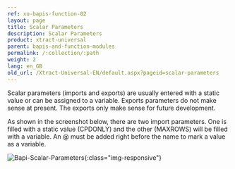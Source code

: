 ```yaml
---
ref: xu-bapis-function-02
layout: page
title: Scalar Parameters
description: Scalar Parameters
product: xtract-universal
parent: bapis-and-function-modules
permalink: /:collection/:path
weight: 2
lang: en_GB
old_url: /Xtract-Universal-EN/default.aspx?pageid=scalar-parameters
---
```


Scalar parameters (imports and exports) are usually entered with a static value or can be assigned to a variable. Exports parameters do not make sense at present. The exports only make sense for future development.

As shown in the screenshot below, there are two import parameters. One is filled with a static value (CPDONLY) and the other (MAXROWS) will be filled with a variable. An @ must be added right before the name to mark a value as a variable.

![Bapi-Scalar-Parameters](/img/content/Bapi-Scalar-Parameters.png){:class="img-responsive"}